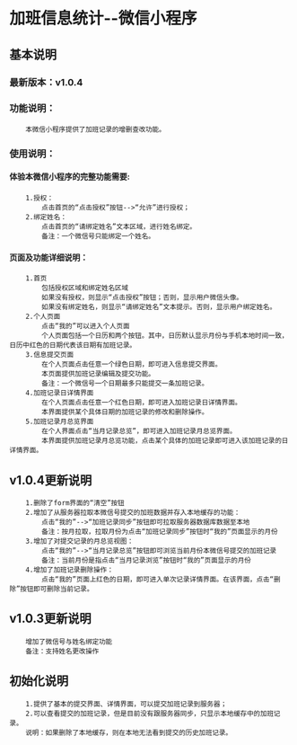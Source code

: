 加班信息统计--微信小程序
===


基本说明
---
### 最新版本：v1.0.4
### 功能说明：
		本微信小程序提供了加班记录的增删查改功能。
		
### 使用说明：
#### 体验本微信小程序的完整功能需要:
		1.授权：
			点击首页的“点击授权”按钮-->“允许”进行授权；
		2.绑定姓名：
			点击首页的“请绑定姓名”文本区域，进行姓名绑定。
			备注：一个微信号只能绑定一个姓名。
		
#### 页面及功能详细说明：
		1.首页
			包括授权区域和绑定姓名区域
			如果没有授权，则显示“点击授权”按钮；否则，显示用户微信头像。
			如果没有绑定姓名，则显示“请绑定姓名”文本提示。否则，显示用户绑定姓名。
		2.个人页面
			点击“我的”可以进入个人页面
			个人页面包括一个日历和两个按钮。其中，日历默认显示月份与手机本地时间一致，日历中红色的日期代表该日期有加班记录。
		3.信息提交页面
			在个人页面点击任意一个绿色日期，即可进入信息提交界面。
			本页面提供加班记录编辑及提交功能。
			备注：一个微信号一个日期最多只能提交一条加班记录。
		4.加班记录日详情界面
			在个人页面点击任意一个红色日期，即可进入加班记录日详情界面。
			本界面提供某个具体日期的加班记录的修改和删除操作。			
		5.加班记录月总览界面
			在个人界面点击“当月记录总览”，即可进入加班记录月总览界面。
			本界面提供加班记录月总览功能，点击某个具体的加班记录即可进入该加班记录的日详情界面。


		
v1.0.4更新说明
---
		1.删除了form界面的“清空”按钮
		2.增加了从服务器拉取本微信号提交的加班数据并存入本地缓存的功能：
			点击“我的”-->“加班记录同步”按钮即可拉取服务器数据库数据至本地
			备注：按月拉取，拉取月份为点击“加班记录同步”按钮时“我的”页面显示的月份
		3.增加了对提交记录的月总览视图：
			点击“我的”-->“当月记录总览”按钮即可浏览当前月份本微信号提交的加班记录
			备注：当前月份是指点击“当月记录浏览”按钮时“我的”页面显示的月份
		4.增加了加班记录删除操作：
			点击“我的”页面上红色的日期，即可进入单次记录详情界面。在该界面，点击“删除”按钮即可删除当前记录。
			
		
v1.0.3更新说明
---
		增加了微信号与姓名绑定功能
		备注：支持姓名更改操作		

		
初始化说明
---
		1.提供了基本的提交界面、详情界面，可以提交加班记录到服务器；
		2.可以查看提交的加班记录，但是目前没有跟服务器同步，只显示本地缓存中的加班记录。
		说明：如果删除了本地缓存，则在本地无法看到提交的历史加班记录。





	


